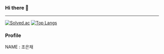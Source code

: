 ### Hi there 👋
---
 [![Solved.ac](http://mazassumnida.wtf/api/generate_badge?boj=eunchae01)](https://solved.ac/profile/eunchae01)    [![Top Langs](https://github-readme-stats.vercel.app/api/top-langs/?username=eunchae01&layout=compact)](https://github.com/eunchae01/github-readme-stats)

<h3>Profile</h3>
<p>NAME : 조은채 </p>



<!--
**eunchae01/eunchae01** is a ✨ _special_ ✨ repository because its `README.md` (this file) appears on your GitHub profile.

Here are some ideas to get you started:

- 🔭 I’m currently working on ...
- 🌱 I’m currently learning ...
- 👯 I’m looking to collaborate on ...
- 🤔 I’m looking for help with ...
- 💬 Ask me about ...
- 📫 How to reach me: ...
- 😄 Pronouns: ...
- ⚡ Fun fact: ...
-->
